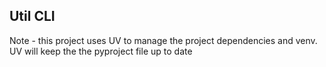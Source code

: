 ## Util CLI

Note - this project uses UV to manage the project dependencies and venv. UV will keep the the pyproject file up to date

